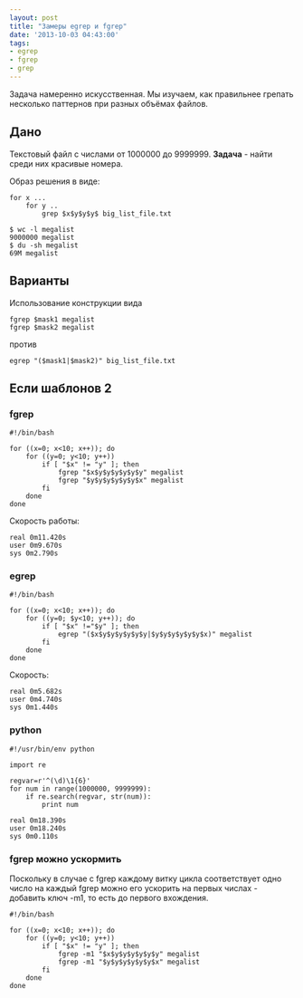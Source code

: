 ```yaml
---
layout: post
title: "Замеры egrep и fgrep"
date: '2013-10-03 04:43:00'
tags:
- egrep
- fgrep
- grep
---
```


Задача намеренно искусственная. Мы изучаем, как правильнее грепать несколько паттернов при разных объёмах файлов.

## Дано

Текстовый файл с числами от 1000000 до 9999999. **Задача** - найти среди них красивые номера.

Образ решения в виде:

``` shell
for x ...
    for y ..
        grep $x$y$y$y$ big_list_file.txt
```

```
$ wc -l megalist 
9000000 megalist
$ du -sh megalist 
69M megalist
```

## Варианты

Использование конструкции вида

``` shell
fgrep $mask1 megalist
fgrep $mask2 megalist
```

против

``` shell
egrep "($mask1|$mask2)" big_list_file.txt
```

## Если шаблонов 2

### fgrep

``` shell
#!/bin/bash

for ((x=0; x<10; x++)); do
    for ((y=0; y<10; y++))
        if [ "$x" != "y" ]; then
            fgrep "$x$y$y$y$y$y$y" megalist 
            fgrep "$y$y$y$y$y$y$x" megalist 
        fi
    done
done
```

Скорость работы:

```
real 0m11.420s
user 0m9.670s
sys 0m2.790s
```

### egrep

```
#!/bin/bash

for ((x=0; x<10; x++)); do
    for ((y=0; $y<10; y++)); do
        if [ "$x" !="$y" ]; then
            egrep "($x$y$y$y$y$y$y|$y$y$y$y$y$y$x)" megalist
        fi
    done
done
```

Скорость:

```
real 0m5.682s
user 0m4.740s
sys 0m1.440s
```

### python

```
#!/usr/bin/env python

import re

regvar=r'^(\d)\1{6}'
for num in range(1000000, 9999999):
    if re.search(regvar, str(num)):
        print num
```

```
real 0m18.390s
user 0m18.240s
sys 0m0.110s
```

### fgrep можно ускормить

Поскольку в случае с fgrep каждому витку цикла соответствует одно число на каждый fgrep можно его ускорить на первых числах - добавить ключ -m1, то есть до первого вхождения.

``` shell
#!/bin/bash

for ((x=0; x<10; x++)); do
    for ((y=0; y<10; y++))
        if [ "$x" != "y" ]; then
            fgrep -m1 "$x$y$y$y$y$y$y" megalist 
            fgrep -m1 "$y$y$y$y$y$y$x" megalist 
        fi
    done
done
```
